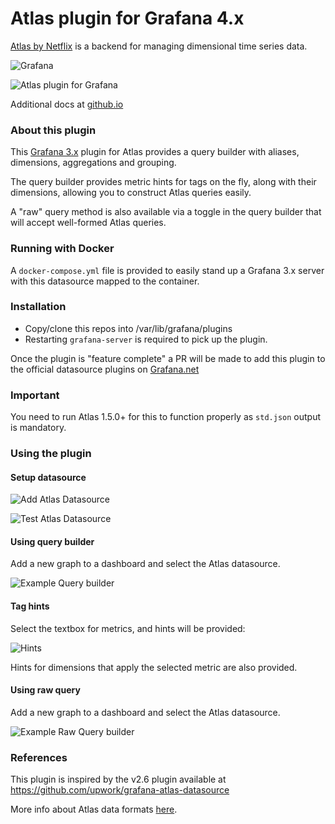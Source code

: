 # Atlas plugin for Grafana 4.x

[Atlas by Netflix](https://github.com/Netflix/atlas) is a backend for managing dimensional time series data.

![Grafana](http://grafana.org/assets/img/logo_new_transparent_200x48.png)

![Atlas plugin for Grafana](https://briangann.github.io/grafana3-atlas-datasource/example-query.png)

Additional docs at [github.io](https://briangann.github.io/grafana3-atlas-datasource)

### About this plugin
This [Grafana 3.x](https://grafana.org) plugin for Atlas provides a query builder with aliases, dimensions, aggregations and grouping.

The query builder provides metric hints for tags on the fly, along with their dimensions, allowing you to construct Atlas queries easily.

A "raw" query method is also available via a toggle in the query builder that will accept well-formed Atlas queries.

### Running with Docker
A ``docker-compose.yml`` file is provided to easily stand up a Grafana 3.x server with this datasource mapped to the container.

### Installation

* Copy/clone this repos into /var/lib/grafana/plugins
* Restarting ``grafana-server`` is required to pick up the plugin.

Once the plugin is "feature complete" a PR will be made to add this plugin to the official datasource plugins on [Grafana.net](http://grafana.net)

### Important
You need to run Atlas 1.5.0+ for this to function properly as ``std.json`` output is mandatory.


### Using the plugin

#### Setup datasource

![Add Atlas Datasource](https://briangann.github.io/grafana3-atlas-datasource/add-datasource.png)

![Test Atlas Datasource](https://briangann.github.io/grafana3-atlas-datasource/test-datasource.png)

#### Using query builder

Add a new graph to a dashboard and select the Atlas datasource.

![Example Query builder ](https://briangann.github.io/grafana3-atlas-datasource/example-query.png)

#### Tag hints

Select the textbox for metrics, and hints will be provided:

![Hints](https://briangann.github.io/grafana3-atlas-datasource/tag-query-hints.png)

Hints for dimensions that apply the selected metric are also provided.

#### Using raw query

Add a new graph to a dashboard and select the Atlas datasource.

![Example Raw Query builder ](https://briangann.github.io/grafana3-atlas-datasource/example-raw-query.png)

### References

This plugin is inspired by the v2.6 plugin available at https://github.com/upwork/grafana-atlas-datasource

More info about Atlas data formats [here](https://github.com/Netflix/atlas/wiki/Output-Formats).
